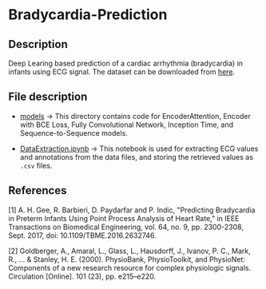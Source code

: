 # Bradycardia-Prediction

## Description

Deep Learing based prediction of a cardiac arrhythmia (bradycardia) in infants using ECG signal. The dataset can be downloaded from [here](https://physionet.org/content/picsdb/1.0.0/). 

## File description

- [models](./models/) -> This directory contains code for EncoderAttention, Encoder with BCE Loss, Fully Convolutional Network, Inception Time, and Sequence-to-Sequence models.

- [DataExtraction.ipynb](./DataExtraction.ipynb) -> This notebook is used for extracting ECG values and annotations from the data files, and storing the retrieved values as `.csv` files.

## References

[1] A. H. Gee, R. Barbieri, D. Paydarfar and P. Indic, "Predicting Bradycardia in Preterm Infants Using Point Process Analysis of Heart Rate," in IEEE Transactions on Biomedical Engineering, vol. 64, no. 9, pp. 2300-2308, Sept. 2017, doi: 10.1109/TBME.2016.2632746.

[2] Goldberger, A., Amaral, L., Glass, L., Hausdorff, J., Ivanov, P. C., Mark, R., ... & Stanley, H. E. (2000). PhysioBank, PhysioToolkit, and PhysioNet: Components of a new research resource for complex physiologic signals. Circulation [Online]. 101 (23), pp. e215–e220.